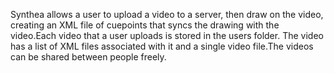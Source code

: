Synthea allows a user to upload a video to a server, then draw on the video, creating an XML file of cuepoints that syncs the drawing with the video.Each video that a user uploads is stored in the users folder. The video has a list of XML files associated with it and a single video file.The videos can be shared between people freely.
